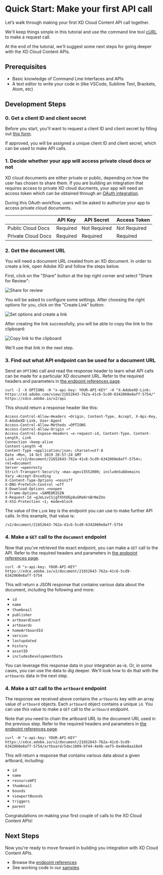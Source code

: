 # Quick Start: Make your first API call

Let’s walk through making your first XD Cloud Content API call together.

We'll keep things simple in this tutorial and use the command line tool [cURL](https://curl.haxx.se) to make a request call. 

At the end of the tutorial, we'll suggest some next steps for going deeper with the XD Cloud Content APIs.

## Prerequisites

- Basic knowledge of Command Line Interfaces and APIs
- A text editor to write your code in (like VSCode, Sublime Text, Brackets, Atom, etc)

## Development Steps

### 0. Get a client ID and client secret

Before you start, you'll want to request a client ID and client secret by filling out [this form](https://adobe.allegiancetech.com/surveys/JDQ78F/).

If approved, you will be assigned a unique client ID and client secret, which can be used to make API calls.


### 1. Decide whether your app will access private cloud docs or not

XD cloud documents are either private or public, depending on how the user has chosen to share them. If you are building an integration that requires access to private XD cloud ducments, your app will need an access token which can be obtained through an [OAuth integration](https://www.adobe.io/authentication/auth-methods.html#!AdobeDocs/adobeio-auth/master/OAuth/OAuth.md).

During this OAuth workflow, users will be asked to authorize your app to access private cloud documents. 

|                       | API Key  | API Secret   | Access Token      |
|-----------------------|----------|--------------|-------------------|
| Public Cloud Docs     | Required | Not Required | Not Required      |
| Private Cloud Docs    | Required | Required     | Required          |


### 2. Get the document URL

You will need a document URL created from an XD document. In order to create a link, open Adobe XD and follow the steps below.

First, click on the "Share" button at the top right corner and select "Share for Review":

![Share for review](/images/share-button-click.png)

You will be asked to configure some settings. After choosing the right options for you, click on the "Create Link" button:

![Set options and create a link](/images/create-link-button-click.png)

After creating the link successfully, you will be able to copy the link to the clipboard:

![Copy link to the clipboard](/images/copy-link.png)

We'll use that link in the next step.


### 3. Find out what API endpoint can be used for a document URL

Send an `OPTIONS` call and read the response header to learn what API calls can be made for a particular XD document URL. Refer to the required headers and parameters in [the endpoint references page](/reference/index.md).

```
curl -I -X OPTIONS -H "x-api-key: YOUR-API-KEY" -H "X-AdobeXD-Link: https://xd.adobe.com/view/21652643-762a-41c6-5cd9-6342060e8aff-5754/" https://xdce.adobe.io/v2/api
```

This should return a response header like this:

```
Access-Control-Allow-Headers →Origin, Content-Type, Accept, X-Api-Key, X-AdobeXD-Link, User-Agent
Access-Control-Allow-Methods →OPTIONS
Access-Control-Allow-Origin →*
Access-Control-Expose-Headers →x-request-id, Content-Type, Content-Length, Link
Connection →keep-alive
Content-Length →0
Content-Type →application/json; charset=utf-8
Date →Mon, 14 Oct 2019 20:57:24 GMT
Link →</v2/document/21652643-762a-41c6-5cd9-6342060e8aff-5754>; rel=document
Server →openresty
Strict-Transport-Security →max-age=15552000; includeSubDomains
Vary →Accept-Encoding
X-Content-Type-Options →nosniff
X-DNS-Prefetch-Control →off
X-Download-Options →noopen
X-Frame-Options →SAMEORIGIN
X-Request-Id →gJeLsvCSjgTXhhDEp8uGMa0rnBrNeZXo
X-XSS-Protection →1; mode=block
```

The value of the `Link` key is the endpoint you can use to make further API calls. In this example, that value is:

```
/v2/document/21652643-762a-41c6-5cd9-6342060e8aff-5754
```


### 4. Make a `GET` call to the `document` endpoint

Now that you've retrieved the exact endpoint, you can make a `GET` call to the API. Refer to the required headers and parameters in [the endpoint references page](/reference/index.md).

```
curl -H "x-api-key: YOUR-API-KEY" https://xdce.adobe.io/v2/document/21652643-762a-41c6-5cd9-6342060e8aff-5754
```

This will return a JSON response that contains various data about the document, including the following and more:

- `id`
- `name`
- `thumbnail`
- `publisher`
- `artboardCount`
- `artboards`
- `homeArtboardId`
- `version`
- `lastupdated`
- `history`
- `assetID`
- `includesDevelopmentData`

You can leverage this response data in your integration as-is. Or, in some cases, you can use the data to dig deeper. We'll look how to do that with the `artboards` data in the next step.


### 4. Make a `GET` call to the `artboard` endpoint

The response we received above contains the `artboards` key with an array value of `artboard` objects. Each `artboard` object contains a unique `id`. You can use this value to make a `GET` call to the `artboard` endpoint. 

Note that you need to chain the artboard URL to the document URL used in the previous step. Refer to the required headers and parameters in [the endpoint references page](/reference/index.md).

```
curl -H "x-api-key: YOUR-API-KEY" https://xdce.adobe.io/v2/document/21652643-762a-41c6-5cd9-6342060e8aff-5754/artboard/5dec1809-bf44-4e9b-aef5-6e46e8aa18e9
```

This will return a response that contains various data about a given artboard, including:

- `id`
- `name`
- `resourceAPI`
- `thumbnail`
- `bounds`
- `viewportBounds`
- `triggers`
- `parent`

Congratulations on making your first couple of calls to the XD Cloud Content APIs!


## Next Steps

Now you're ready to move forward in building you integration with XD Cloud Content APIs.

- Browse the [endpoint references](/reference/)
- See working code in our [samples](/samples/index.md)